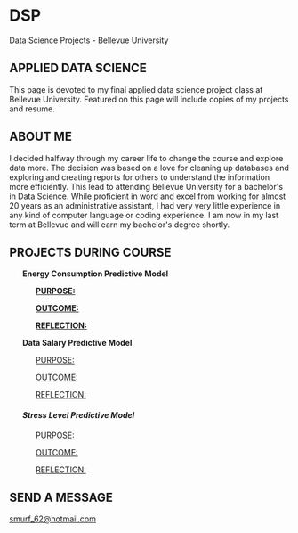 # DSP
Data Science Projects - Bellevue University

## **APPLIED DATA SCIENCE**

This page is devoted to my final applied data science project class at Bellevue University. Featured on this page will include copies of my projects and resume. 

## **ABOUT ME**
I decided halfway through my career life to change the course and explore data more. The decision was based on a love for cleaning up databases and exploring and creating reports for others to understand the information more efficiently. This lead to attending Bellevue University for a bachelor's in Data Science. While proficient in word and excel from working for almost 20 years as an administrative assistant, I had very very little experience in any kind of computer language or coding experience. I am now in my last term at Bellevue and will earn my bachelor's degree shortly.

## **PROJECTS DURING COURSE**
<ul>

<strong> Energy Consumption Predictive Model</strong>

<ul> 
  
<ins><b> PURPOSE: </b></ins>
  
<ins><b>  OUTCOME: </b></ins>

<ins><b>  REFLECTION: </b></ins>

</ul>
  
 <b>Data Salary Predictive Model</b>
<ul> 
  
<ins>  PURPOSE: </ins>
  
<ins>  OUTCOME: </ins>

<ins>  REFLECTION: </ins>

</ul>

#### ***Stress Level Predictive Model***
<ul> 
  
<ins>  PURPOSE: </ins>
  
<ins>  OUTCOME: </ins>

<ins>  REFLECTION: </ins>

</ul>
</ul>
  
## **SEND A MESSAGE**
smurf_62@hotmail.com
